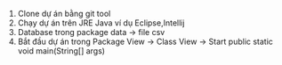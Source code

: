 1. Clone dự án bằng git tool
2. Chạy dự án trên JRE Java ví dụ Eclipse,Intellij
3. Database trong package data -> file csv
4. Bắt đầu dự án trong Package View -> Class View -> Start public static void main(String[] args)